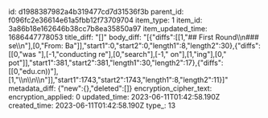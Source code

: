 id: d1988387982a4b319477cd7d31536f3b
parent_id: f096fc2e36614e61a5fbb12f73709704
item_type: 1
item_id: 3a86b18e162646b38cc7b8ea35850a97
item_updated_time: 1686447778053
title_diff: "[]"
body_diff: "[{\"diffs\":[[1,\"## First Round\\\n### se\\\n\"],[0,\"From: Ba\"]],\"start1\":0,\"start2\":0,\"length1\":8,\"length2\":30},{\"diffs\":[[0,\"was \"],[-1,\"conducting re\"],[0,\"search\"],[-1,\" on\"],[1,\"ing\"],[0,\" pot\"]],\"start1\":381,\"start2\":381,\"length1\":30,\"length2\":17},{\"diffs\":[[0,\"edu.cn))\"],[1,\"\\\n\\\n\\\n\"]],\"start1\":1743,\"start2\":1743,\"length1\":8,\"length2\":11}]"
metadata_diff: {"new":{},"deleted":[]}
encryption_cipher_text: 
encryption_applied: 0
updated_time: 2023-06-11T01:42:58.190Z
created_time: 2023-06-11T01:42:58.190Z
type_: 13